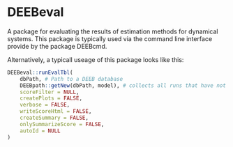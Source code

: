 # DEEBeval

A package for evaluating the results of estimation methods for dynamical systems. This package is typically used via the command line interface provide by the package DEEBcmd.

Alternatively, a typicall useage of this package looks like this:
```r
DEEBeval::runEvalTbl(
    dbPath, # Path to a DEEB database
    DEEBpath::getNew(dbPath, model), # collects all runs that have not been evaluated
    scoreFilter = NULL,
    createPlots = FALSE,
    verbose = FALSE,
    writeScoreHtml = FALSE,
    createSummary = FALSE,
    onlySummarizeScore = FALSE,
    autoId = NULL
)
```
